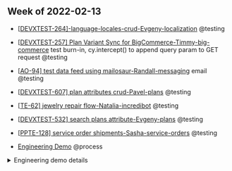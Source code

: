 ## Week of 2022-02-13

  

- [[DEVXTEST-264\]-language-locales-crud-Evgeny-localization](https://github.com/helloextend/node-core/pull/7713) @testing

- [[DEVXTEST-257\] Plan Variant Sync for BigCommerce-Timmy-big-commerce](https://github.com/helloextend/node-core/pull/7820/files) test burn-in, cy.intercept() to append query param to GET request @testing

- [[AO-94\] test data feed using mailosaur-Randall-messaging](https://github.com/helloextend/node-core/pull/7700#pullrequestreview-882310231) email @testing

- [[DEVXTEST-607\] plan attributes crud-Pavel-plans](https://github.com/helloextend/node-core/pull/7844#event-6079489980) @testing

- [[TE-62\] jewelry repair flow-Natalia-incredibot](https://github.com/helloextend/node-core/pull/7847#event-6080144388) @testing

- [[DEVXTEST-532\] search plans attribute-Evgeny-plans](https://github.com/helloextend/client/pull/3236#event-6080427399) @testing

- [[PPTE-128\] service order shipments-Sasha-service-orders](https://github.com/helloextend/node-core/pull/7843#event-6086738874) @testing

- [Engineering Demo](https://drive.google.com/file/d/183ALaAIDuzo9xU6o_UcK1pDPwl_VZNCr/view?usp=drive_web) @process

  

<details><summary>Engineering demo details</summary>

- Test Burn-in

  

- [Flake Management](https://dashboard.cypress.io/projects/484wzy/analytics/flaky-tests) & [Top failures](https://dashboard.cypress.io/projects/484wzy/analytics/top-failures)

  

- reasons for failures

  

- *test flake* *(generally close to 0%)*

- *top failures*

- real Service/App failure

- environment instability

- system dependency failure

  

- old way: [cron jobs](https://crontab.guru/#0_1/2_*_*_6,7) *(shifting right is costly)*

  

- [the official feature is coming](https://cypress.io/pricing/?utm_adgroup=132501525560&utm_keyword=cypress%20pricing&utm_source=google&utm_medium=cpc&utm_campaign=15312994475&utm_term=cypress%20pricing&hsa_acc=8898574980&hsa_cam=15312994475&hsa_grp=132501525560&hsa_ad=562694869917&hsa_src=g&hsa_tgt=kwd-395397257499&hsa_kw=cypress%20pricing&hsa_mt=e&hsa_net=adwords&hsa_ver=3&gclid=Cj0KCQiApL2QBhC8ARIsAGMm-KHS3yjQ-m6NrfHSHnqFWVvRTZFjtGt4j2nii9L0NF9APWKk7swcq1MaAr-jEALw_wcB)

  

- [grep](https://dev.to/muratkeremozcan/the-32-ways-of-selective-testing-with-cypress-a-unified-concise-approach-to-selective-testing-in-ci-and-local-machines-1c19)

  

- local ([copy paste from readme](https://github.com/helloextend/client#grep-cheat-sheet))

- CI: [node-core](https://github.com/helloextend/node-core/actions/workflows/auth-repeat-spec.yml) [client](https://github.com/helloextend/client/actions/workflows/customers-repeat-spec-local.yml)

- examples

- [test flake](https://github.com/helloextend/node-core/runs/5203221935?check_suite_focus=true#step:8:531), [fixing it](https://github.com/helloextend/node-core/runs/5216504900?check_suite_focus=true#step:8:435)

- [real failure](https://github.com/helloextend/cypress-contract/runs/5159848209?check_suite_focus=true#step:8:89)

- *"offer tests are not working, something !$%^& with stores"*

- [test stores in isolation](https://github.com/helloextend/cypress-store/runs/5239063394?check_suite_focus=true#step:8:62)

- [test offers on sandbox](https://github.com/helloextend/node-core/runs/5239578575?check_suite_focus=true#step:8:731)

- [test offers on dev](https://github.com/helloextend/node-core/runs/5239524279?check_suite_focus=true#step:8:726)

  

- [GHA reusable workflows](https://docs.github.com/en/actions/using-workflows/reusing-workflows)

  

- [external demo](https://www.youtube.com/watch?v=m03ru99eBuc) & repos ([mono](https://www.youtube.com/redirect?event=video_description&redir_token=QUFFLUhqa0I3NFJmM3p1b3l1VDZwWFk2RkZweGw4aDM3QXxBQ3Jtc0ttT1RDQzgxZXhiYUQySFIzdjFxeVo1XzB5V1p6aGJpbjFfWG1WRzlLTjFwRm5JMFd4dEhtbUVXVmhGd2pldzRYRGg0MFJhV1pJUlRwZVRvMG5ueWs4TjNiUExiUmdxQWJpX00wbC1lZFVwMDFlZkl5TQ&q=https%3A%2F%2Fgithub.com%2Fmuratkeremozcan%2Flerna-react-ts-cypress), [single](https://www.youtube.com/redirect?event=video_description&redir_token=QUFFLUhqbURUZHJ3VkZ5NnFsa09JVzJoNFNxSFFZckxod3xBQ3Jtc0trcjhfdmhpWW5xUHE0VmxjbFh6cHBkRDlDR1JqeG1saHBaR0FUV2ZiRUxrdEdDczljQklhSjg5SjZEaURSRkpuam1xSWFhanVCWFc5QUlRRWVWSFRGN05Sdmh1SkZiTVJxRlpUdUxMaUVEZjNfcF92TQ&q=https%3A%2F%2Fgithub.com%2Fmuratkeremozcan%2Freact-hooks-in-action-with-cypress))

  

- Email testing

  

- what to test in an email

- validating email fields; from, to, cc, bcc, subject, attachments.

- HTML content and links in the email

- Spam checks

- statelessness

- stateless users: [Gmail tricks](https://www.idownloadblog.com/2018/12/19/gmail-email-address-tricks/) *(ok if we don't care for email content)*

- problems

- bouncing emails to cloud service

- email flagged for spam (too much e2e, or load tests)

- not able to differentiate between emails being received

- every spec has to have a unique email -> stateful -> resort to cron jobs or semaphores

- unreliable email speeds, which add up in CI costs, and more importantly engineer feedback time.

- what do we need?

- [Unique email servers per service and app so that there is a predictable inbox.](https://mailosaur.com/app/login?redirect=%2Fapp%2F)

- Being able to create (unlimited) users on the fly and have emails sent to them

- Receiving the emails fast

- Being able to verify the content of those emails effortlessly.

- spam check

- [external blog & repo](https://dev.to/muratkeremozcan/test-emails-effortlessly-with-cypress-mailosaur-and-cy-spok-56lm)

  

</details>